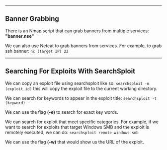 
---

## Banner Grabbing

There is an Nmap script that can grab banners from multiple services: **"banner.nse"**

We can also use Netcat to grab banners from services. For example, to grab ssh banner: `nc (target IP) 22`

---

## Searching For Exploits With SearchSploit

We can copy an exploit file using searchsploit like so: `searchsploit -m (exploit id)` this will copy the exploit file to the current working directory. 

We can search for keywords to appear in the exploit title: `searchsploit -t (keyword)`

We can use the flag **(-e)** to search for exact key words.

We can search for exploit that meet specific categories. For example, if we want to search for exploits that target Windows SMB and the exploit is remotely executed, we can do: `searchsploit remote windows smb`

We can use the flag **(-w)** that would show us the URL of the exploit.


